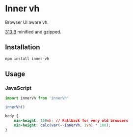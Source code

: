 # Inner vh

Browser UI aware vh.

[313 B](https://bundlephobia.com/result?p=inner-vh@0.0.1) minified and gzipped.

## Installation

```bash
npm install inner-vh
```

## Usage

### JavaScript

```JavaScript
import innerVh from 'innerVh'

innerVh()
```

```CSS
body {
	min-height: 100vh; // Fallback for very old browsers
	min-height: calc(var(--innerVh, 1vh) * 100);
}
```
